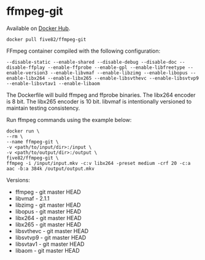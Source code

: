 # ffmpeg-git

Available on [Docker Hub][1].

```docker pull five82/ffmpeg-git```

FFmpeg container compiled with the following configuration:

```--disable-static --enable-shared --disable-debug --disable-doc --disable-ffplay --enable-ffprobe --enable-gpl --enable-libfreetype --enable-version3 --enable-libvmaf --enable-libzimg --enable-libopus --enable-libx264 --enable-libx265 --enable-libsvthevc --enable-libsvtvp9 --enable-libsvtav1 --enable-libaom```

The Dockerfile will build ffmpeg and ffprobe binaries. The libx264 encoder is 8 bit. The libx265 encoder is 10 bit. libvmaf is intentionally versioned to maintain testing consistency.

Run ffmpeg commands using the example below:

    docker run \
    --rm \
    --name ffmpeg-git \
    -v <path/to/input/dir>:/input \
    -v <path/to/output/dir>:/output \
    five82/ffmpeg-git \
    ffmpeg -i /input/input.mkv -c:v libx264 -preset medium -crf 20 -c:a aac -b:a 384k /output/output.mkv

Versions:

- ffmpeg      - git master HEAD
- libvmaf    - 2.1.1
- libzimg    - git master HEAD
- libopus    - git master HEAD
- libx264    - git master HEAD
- libx265    - git master HEAD
- libsvthevc - git master HEAD
- libsvtvp9  - git master HEAD
- libsvtav1  - git master HEAD
- libaom     - git master HEAD

[1]: https://hub.docker.com/r/five82/ffmpeg-git/ "ffmpeg-git"
